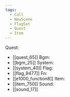 ```yaml
---
tags:
  - Call
  - NewScene
  - FlagSet
  - Quest
  - Item
---
```

Quest:
- [[quest_65]]
Bgm:
- [[bgm_25]]
System:
- [[system_40]]
Flag:
- [[flag_9477]]
Fn:
- [[e1000_function8]]
Item:
- [[item_750]]
Sound:
- [[sound_17]]
